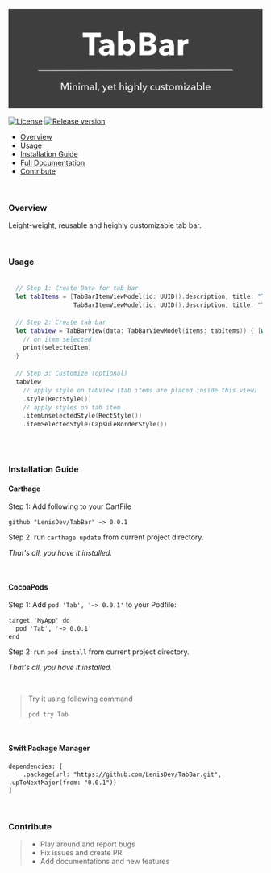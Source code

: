 ![Minimal, yet higly customizable](/Logo.png "TabBar - Project Logo")

[![License](https://img.shields.io/github/license/LenisDev/TabBar)](https://github.com/LenisDev/TabBar/blob/master/LICENSE)
[![Release version](https://img.shields.io/cocoapods/v/Tab)](https://github.com/LenisDev/TabBar/releases)


- [Overview](#overview)
- [Usage](#usage)
- [Installation Guide](#installation-guide)
- [Full Documentation](https://lenisdev.github.io/TabBar/index.html)
- [Contribute](#contribute)

<br>

### Overview
Leight-weight, reusable and heighly customizable tab bar.

<br>

### Usage
```swift
  
  // Step 1: Create Data for tab bar   
  let tabItems = [TabBarItemViewModel(id: UUID().description, title: "Tab 1", image: UIImage(systemName: "trash"), state: .selected),
                  TabBarItemViewModel(id: UUID().description, title: "Tab 2", image: nil)]
                  
  // Step 2: Create tab bar
  let tabView = TabBarView(data: TabBarViewModel(items: tabItems)) { [weak self] (selectedItem) in // always use weak to avoid reference cycle
    // on item selected
    print(selectedItem)
  }
  
  // Step 3: Customize (optional)  
  tabView
    // apply style on tabView (tab items are placed inside this view)
    .style(RectStyle())
    // apply styles on tab item
    .itemUnselectedStyle(RectStyle())
    .itemSelectedStyle(CapsuleBorderStyle())
  
```

<br>

### Installation Guide

#### Carthage

Step 1: 
Add following to your CartFile

```
github "LenisDev/TabBar" ~> 0.0.1
```

Step 2:
run `carthage update` from current project directory.

*That's all, you have it installed.*

<br>

#### CocoaPods

Step 1:
Add `pod 'Tab', '~> 0.0.1'` to your Podfile:

```
target 'MyApp' do
  pod 'Tab', '~> 0.0.1'
end
```

Step 2:
run `pod install` from current project directory.

*That's all, you have it installed.*

<br>

>
>
>Try it using following command
>```
>pod try Tab
>```
>

<br>

#### Swift Package Manager
```
dependencies: [
    .package(url: "https://github.com/LenisDev/TabBar.git", .upToNextMajor(from: "0.0.1"))
]
```

<br>

### Contribute
> - Play around and report bugs
> - Fix issues and create PR
> - Add documentations and new features
